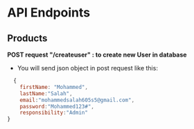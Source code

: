 # API Endpoints

## Products

**POST request "/createuser" : to create new User in database**

* You will send json object in post request like this:

```javascript
  {
    firstName: "Mohammed",
    lastName:"Salah",
    email:"mohammedsalah605s5@gmail.com",
    password:"Mohammed123#",
    responsibility:"Admin"
}
```
